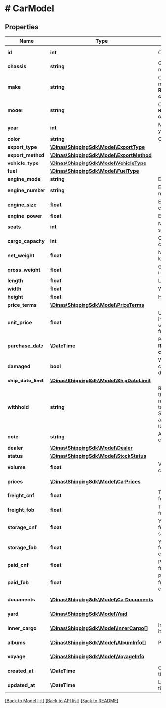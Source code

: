 # # CarModel

## Properties

Name | Type | Description | Notes
------------ | ------------- | ------------- | -------------
**id** | **int** | Car ID | [optional] [readonly]
**chassis** | **string** | Chassis number | [optional]
**make** | **string** | Car manufacturer **Required for creation** | [optional]
**model** | **string** | Car model **Required for creation** | [optional]
**year** | **int** | Manufacturing year | [optional]
**color** | **string** | Car color | [optional]
**export_type** | [**\Dinas\ShippingSdk\Model\ExportType**](ExportType.md) |  | [optional]
**export_method** | [**\Dinas\ShippingSdk\Model\ExportMethod**](ExportMethod.md) |  | [optional]
**vehicle_type** | [**\Dinas\ShippingSdk\Model\VehicleType**](VehicleType.md) |  | [optional]
**fuel** | [**\Dinas\ShippingSdk\Model\FuelType**](FuelType.md) |  | [optional]
**engine_model** | **string** | Engine model | [optional]
**engine_number** | **string** | Engine number | [optional]
**engine_size** | **float** | Engine size in cc | [optional]
**engine_power** | **float** | Engine power | [optional]
**seats** | **int** | Number of seats | [optional]
**cargo_capacity** | **int** | Cargo capacity | [optional]
**net_weight** | **float** | Net weight in kg | [optional]
**gross_weight** | **float** | Gross weight in kg | [optional]
**length** | **float** | Length in cm | [optional]
**width** | **float** | Width in cm | [optional]
**height** | **float** | Height in cm | [optional]
**price_terms** | [**\Dinas\ShippingSdk\Model\PriceTerms**](PriceTerms.md) |  | [optional]
**unit_price** | **float** | Unit price (as in invoice without freight) | [optional]
**purchase_date** | **\DateTime** | Purchase date **Required for creation** | [optional]
**damaged** | **bool** | Whether the car is damaged | [optional]
**ship_date_limit** | [**\Dinas\ShippingSdk\Model\ShipDateLimit**](ShipDateLimit.md) |  | [optional]
**withhold** | **string** | Reason why the car must not be handed to the client. Set it to null to allow us to do it. | [optional]
**note** | **string** | Any comments | [optional]
**dealer** | [**\Dinas\ShippingSdk\Model\Dealer**](Dealer.md) |  | [optional]
**status** | [**\Dinas\ShippingSdk\Model\StockStatus**](StockStatus.md) |  | [optional]
**volume** | **float** | Volume in cubic meters | [optional] [readonly]
**prices** | [**\Dinas\ShippingSdk\Model\CarPrices**](CarPrices.md) |  | [optional] [readonly]
**freight_cnf** | **float** | Total freight for shipper | [optional] [readonly]
**freight_fob** | **float** | Total freight for consignee | [optional] [readonly]
**storage_cnf** | **float** | Yard storage fee for shipper | [optional] [readonly]
**storage_fob** | **float** | Yard storage fee for consignee | [optional] [readonly]
**paid_cnf** | **float** | Paid amount from shipper | [optional] [readonly]
**paid_fob** | **float** | Paid amount from consignee | [optional] [readonly]
**documents** | [**\Dinas\ShippingSdk\Model\CarDocuments**](CarDocuments.md) |  | [optional] [readonly]
**yard** | [**\Dinas\ShippingSdk\Model\Yard**](Yard.md) |  | [optional] [readonly]
**inner_cargo** | [**\Dinas\ShippingSdk\Model\InnerCargo[]**](InnerCargo.md) | Inner cargo items | [optional] [readonly]
**albums** | [**\Dinas\ShippingSdk\Model\AlbumInfo[]**](AlbumInfo.md) | Photo albums | [optional] [readonly]
**voyage** | [**\Dinas\ShippingSdk\Model\VoyageInfo**](VoyageInfo.md) |  | [optional] [readonly]
**created_at** | **\DateTime** | Creation timestamp | [optional] [readonly]
**updated_at** | **\DateTime** | Last update timestamp | [optional] [readonly]

[[Back to Model list]](../../README.md#models) [[Back to API list]](../../README.md#endpoints) [[Back to README]](../../README.md)
